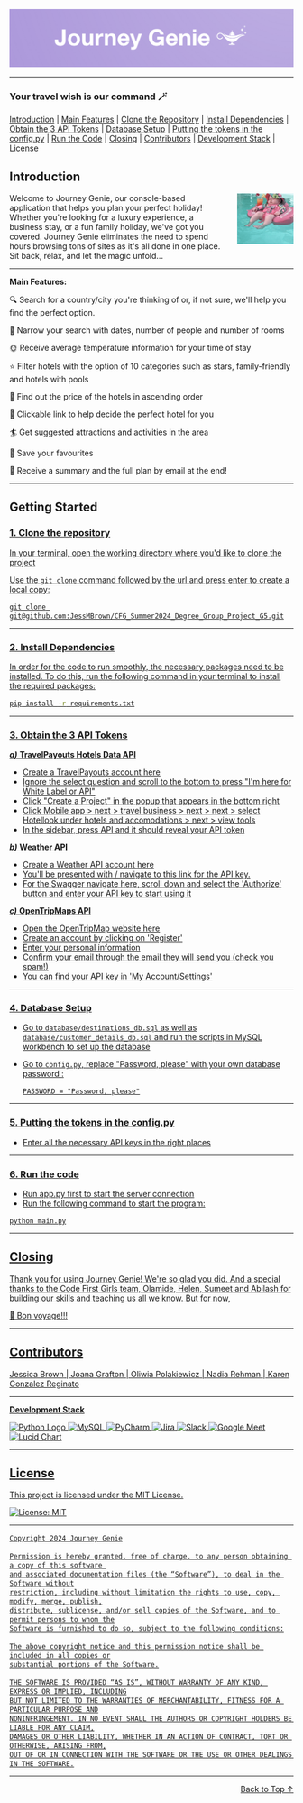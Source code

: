 <a name="top"></a>
![logo.png](logo.png)


---
### Your travel wish is our command 🪄
<a href="#introduction">Introduction</a> | <a href="#main-features">Main Features</a> | <a href="#clone-the-repository">Clone the Repository</a> | <a href="#install-dependencies">Install Dependencies</a> | <a href="#obtain-the-3-api-tokens">Obtain the 3 API Tokens</a> | <a href="#database-setup">Database Setup</a> | <a href="#putting-the-tokens-in-the-configpy">Putting the tokens in the config.py</a> | <a href="#run-the-code">Run the Code</a> | <a href="#closing">Closing</a> | <a href="#contributors">Contributors</a> | <a href="#development-stack">Development Stack</a> |
<a href="#license">License</a>  

## Introduction

<p>
<img src="holiday.gif" alt="Holiday GIF" align="right" width="100" height="90" style="margin-left: 20px;">
Welcome to Journey Genie, our console-based application that helps you plan your perfect holiday! Whether you're looking for a luxury experience, a business stay, or a fun family holiday, we've got you covered. Journey Genie eliminates the need to spend hours browsing tons of sites as it's all done in one place. Sit back, relax, and let the magic unfold...
</p>

---
<a name="main-features"></a>**Main Features:**

🔍 Search for a country/city you're thinking of or, if not sure, we'll help you find the perfect option.

📆 Narrow your search with dates, number of people and number of rooms

🌞 Receive average temperature information for your time of stay

⭐ Filter hotels with the option of 10 categories such as stars, family-friendly and hotels with pools

💸 Find out the price of the hotels in ascending order
 
🔗 Clickable link to help decide the perfect hotel for you

🏄‍ Get suggested attractions and activities in the area

🩷 Save your favourites 

📜 Receive a summary and the full plan by email at the end!

---
## Getting Started

<u><a name="clone-the-repository"></a>
### 1. Clone the repository

In your terminal, open the working directory where you'd like to clone the project

Use the `git clone` command followed by the url and press enter to create a local copy:

```shell
git clone git@github.com:JessMBrown/CFG_Summer2024_Degree_Group_Project_G5.git
```

---
<a name="install-dependencies"></a>
### 2. Install Dependencies

In order for the code to run smoothly, the necessary packages need to be installed. To do this, run the following command in your terminal to install the required packages:
```bash
pip install -r requirements.txt
```

---
<a name="obtain-the-3-api-tokens"></a>
### 3. Obtain the 3 API Tokens

***a)*** **TravelPayouts Hotels Data API**
- Create a TravelPayouts account [here](https://passport.travelpayouts.com/registration?client_id=b0e02fcc-0ab4-4b2c-a164-742762783a4e&response_type=code&redirect_uri=https%3A%2F%2Fapp.travelpayouts.com%2Fapi%2Fauth%2Fcallback&locale=en&parent_marker=direct&ad_source=support_en&ad_content=articles%2B115000343268-Hotels-data-API&tp_referrer=google.com%2F&regpage=mainpage)
- Ignore the select question and scroll to the bottom  to press "I'm here for White Label or API"
- Click "Create a Project" in the popup that appears in the bottom right
- Click Mobile app > next > travel business > next > next > select Hotellook under hotels and accomodations > next > view tools
- In the sidebar, press API and it should reveal your API token


***b)*** **Weather API**
- Create a Weather API account [here](https://www.weatherapi.com/signup.aspx)
- You'll be presented with / navigate to [this link](https://www.weatherapi.com/my/) for the API key. 
- For the Swagger navigate [here](https://app.swaggerhub.com/apis-docs/WeatherAPI.com/WeatherAPI/1.0.2), scroll down and select the 'Authorize' button and enter your API key to start using it

***c)*** **OpenTripMaps API**
- Open the OpenTripMap website [here](https://dev.opentripmap.org/)
- Create an account by clicking on 'Register'
- Enter your personal information
- Confirm your email through the email they will send you (check you spam!)
- You can find your API key in 'My Account/Settings'

---
<a name="database-setup"></a>
### 4. Database Setup
- Go to `database/destinations_db.sql` as well as `database/customer_details_db.sql` and run the scripts in MySQL workbench
to set up the database 
- Go to `config.py`, replace "Password, please" with your own database password :
  
   ```shell 
  PASSWORD = "Password, please"
  ```
---
<a name="putting-the-tokens-in-the-configpy"></a>
### 5. Putting the tokens in the config.py
- Enter all the necessary API keys in the right places

---
<a name="run-the-code"></a>
### 6. Run the code
- Run app.py first to start the server connection
- Run the following command to start the program:

```shell
python main.py
```
---
## Closing

Thank you for using Journey Genie! We're so glad you did. And a special thanks to the <a href="https://codefirstgirls.com/" target="_blank">Code First Girls</a> team, Olamide, Helen, Sumeet and Abilash for building our skills and teaching us all we know. But for now,

🚢 Bon voyage!!!

---
## Contributors

[Jessica Brown](https://github.com/JessMBrown) 
| [Joana Grafton](https://github.com/JoanaGraft)
| [Oliwia Polakiewicz](https://github.com/oli-pol)
| [Nadia Rehman](https://github.com/nadiaRehman149)
| Karen Gonzalez Reginato

---
<a name="development-stack"></a>**Development Stack**

[<img height="32" width="32" alt="Python Logo" src="https://cdn.worldvectorlogo.com/logos/python-5.svg"/>]()
[<img height="32" width="32" alt="MySQL" src="https://cdn.worldvectorlogo.com/logos/mysql-2.svg"/>]()
[<img height="32" width="32" alt="PyCharm" src="https://cdn.worldvectorlogo.com/logos/pycharm.svg"/>]()
[<img height="32" width="32" alt="Jira" src="https://cdn.worldvectorlogo.com/logos/jira-1.svg"/>]()
[<img height="32" width="32" alt="Slack" src="https://cdn.worldvectorlogo.com/logos/slack-new-logo.svg"/>]()
[<img height="32" width="32" alt="Google Meet" src="https://cdn.worldvectorlogo.com/logos/google-meet-icon-2020-.svg"/>]()
[<img height="32" width="32" alt="Lucid Chart" src="README_media/Lucid_Chart.jpeg"/>]()

---
<a name="license"></a>
## License

This project is licensed under the [MIT License.](https://github.com/milliedavidson/CFGProject/blob/main/LICENSE)

[![License: MIT](https://img.shields.io/badge/License-MIT-yellow.svg)](https://opensource.org/licenses/MIT)

---

```text
Copyright 2024 Journey Genie

Permission is hereby granted, free of charge, to any person obtaining a copy of this software 
and associated documentation files (the “Software”), to deal in the Software without
restriction, including without limitation the rights to use, copy, modify, merge, publish,
distribute, sublicense, and/or sell copies of the Software, and to permit persons to whom the
Software is furnished to do so, subject to the following conditions:

The above copyright notice and this permission notice shall be included in all copies or
substantial portions of the Software.

THE SOFTWARE IS PROVIDED “AS IS”, WITHOUT WARRANTY OF ANY KIND, EXPRESS OR IMPLIED, INCLUDING
BUT NOT LIMITED TO THE WARRANTIES OF MERCHANTABILITY, FITNESS FOR A PARTICULAR PURPOSE AND
NONINFRINGEMENT. IN NO EVENT SHALL THE AUTHORS OR COPYRIGHT HOLDERS BE LIABLE FOR ANY CLAIM,
DAMAGES OR OTHER LIABILITY, WHETHER IN AN ACTION OF CONTRACT, TORT OR OTHERWISE, ARISING FROM,
OUT OF OR IN CONNECTION WITH THE SOFTWARE OR THE USE OR OTHER DEALINGS IN THE SOFTWARE.
```

--- 

<div align="right">
<a href="#top">Back to Top ↑</a>
</div>
